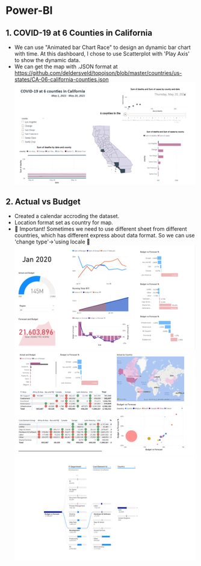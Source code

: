 # Power-BI
## **1. COVID-19 at 6 Counties in California**
   - We can use "Animated bar Chart Race" to design an dynamic bar chart with time. At this dashboard, I chose to use Scatterplot with 'Play Axis' to show the dynamic data.  
   - We can get the map with .JSON format at https://github.com/deldersveld/topojson/blob/master/countries/us-states/CA-06-california-counties.json
     ![COVID-19 at 6 counties in California](https://github.com/JudyLLZhang/Power-BI/blob/main/COVID19.png)
## **2. Actual vs Budget**
   - Created a calendar accroding the dataset.
   - Location format set as country for map.
   - :pushpin: Important! Sometimes we need to use different sheet from different countries, which has different express about data format. So we can use 'change type'->'using locale :pushpin:
     ![Fig1 Budget vs Actual in Jan 2020](https://github.com/JudyLLZhang/Power-BI/blob/main/budget%20vs%20actual_Jan2020_1.png)
     ![Fig2 Budget vs Actual in Jan 2020](https://github.com/JudyLLZhang/Power-BI/blob/main/budget%20vs%20actual_Jan2020_2.png)
     ![Fig3 Budget vs Actual in Jan 2020](https://github.com/JudyLLZhang/Power-BI/blob/main/budget%20vs%20actual_Jan2020_3.png)

